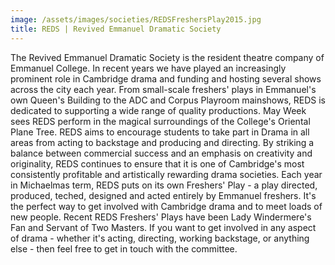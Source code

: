 ```yaml
---
image: /assets/images/societies/REDSFreshersPlay2015.jpg
title: REDS | Revived Emmanuel Dramatic Society
---
```



The Revived Emmanuel Dramatic Society is the resident theatre company of Emmanuel College. In recent years we have played an increasingly prominent role in Cambridge drama and funding and hosting several shows across the city each year. From small-scale freshers' plays in Emmanuel's own Queen's Building to the ADC and Corpus Playroom mainshows, REDS is dedicated to supporting a wide range of quality productions. May Week sees REDS perform in the magical surroundings of the College's Oriental Plane Tree. 
 REDS aims to encourage students to take part in Drama in all areas from acting to backstage and producing and directing. By striking a balance between commercial success and an emphasis on creativity and originality, REDS continues to ensure that it is one of Cambridge's most consistently profitable and artistically rewarding drama societies. 
Each year in Michaelmas term, REDS puts on its own Freshers' Play - a play directed, produced, teched, designed and acted entirely by Emmanuel freshers. It's the perfect way to get involved with Cambridge drama and to meet loads of new people. Recent REDS Freshers' Plays have been Lady Windermere's Fan and Servant of Two Masters. 
If you want to get involved in any aspect of drama - whether it's acting, directing, working backstage, or anything else - then feel free to get in touch with the committee.

